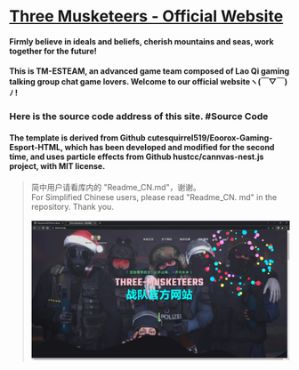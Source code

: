 # [Three Musketeers - Official Website ](https://tmes.eu.org/)
#### Firmly believe in ideals and beliefs, cherish mountains and seas, work together for the future!   
#### This is TM-ESTEAM, an advanced game team composed of Lao Qi gaming talking group chat game lovers. Welcome to our official websiteヽ(￣▽￣)ﾉ !
### Here is the source code address of this site. #Source Code
#### The template is derived from Github cutesquirrel519/Eoorox-Gaming-Esport-HTML, which has been developed and modified for the second time, and uses particle effects from Github hustcc/cannvas-nest.js project, with MIT license. 
> 简中用户请看库内的 "Readme_CN.md"，谢谢。 <br>
> For Simplified Chinese users, please read "Readme_CN. md" in the repository. Thank you. <br><br>
[![Index](img/blog/inner_b1.webp "Index")](https://tmes.eu.org/)


